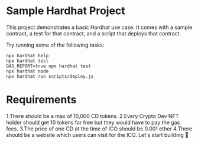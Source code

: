 # Sample Hardhat Project

This project demonstrates a basic Hardhat use case. It comes with a sample contract, a test for that contract, and a script that deploys that contract.

Try running some of the following tasks:

```shell
npx hardhat help
npx hardhat test
GAS_REPORT=true npx hardhat test
npx hardhat node
npx hardhat run scripts/deploy.js
```

# Requirements
1.There should be a max of 10,000 CD tokens.
2.Every Crypto Dev NFT holder should get 10 tokens for free but they would have to pay the gas fees.
3.The price of one CD at the time of ICO should be 0.001 ether
4.There should be a website which users can visit for the ICO.
 Let's start building 🚀
